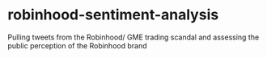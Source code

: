 # robinhood-sentiment-analysis
Pulling tweets from the Robinhood/ GME trading scandal and assessing the public perception of the Robinhood brand
